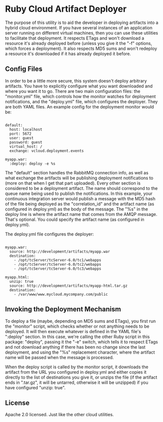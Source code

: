 Ruby Cloud Artifact Deployer
=====

The purpose of this utility is to aid the developer in deploying artifacts into a hybrid cloud environment. If you have several instances of an application server running on different virtual machines, then you can use these utilities to facilitate that deployment. It respects ETags and won't download a resource it's already deployed before (unless you give it the "-f" options, which forces a deployment). It also respects MD5 sums and won't redeploy a resource it's downloaded if it has already deployed it before.

Config Files
-----

In order to be a little more secure, this system doesn't deploy arbitrary artifacts. You have to explicitly configure what you want downloaded and where you want it to go. There are two main configuration files: the "monitor.yml" file, which controls how the monitor watches for deployment notifications, and the "deploy.yml" file, which configures the deployer. They are both YAML files. An example config for the deployment monitor would be:

<pre><code>
default:
  host: localhost
  port: 5672
  user: guest
  password: guest
  virtual_host: /
  exchange: vcloud.deployment.events

myapp.war:
  :deploy: deploy -e %s
</code></pre>

The "default" section handles the RabbitMQ connection info, as well as what exchange the artifacts will be publishing deployment notifications to (more on that when I get that part uploaded). Every other section is considered to be a deployment artifact. The name should correspond to the queue name being used to publish the notifications. In this example, your continuous integration server would publish a message with the MD5 hash of the file being deployed as the "correlation_id" and the artifact name (as configured in deploy.yml) as the body of the message. The "%s" in the deploy line is where the artifact name that comes from the AMQP message. That's optional. You could specify the artifact name (as configured in deploy.yml).

The deploy.yml file configures the deployer:

<pre><code>
myapp.war:
  source: http://development/artifacts/myapp.war
  destination:
    - /opt/tcServer/tcServer-6.0/tc1/webapps
    - /opt/tcServer/tcServer-6.0/tc2/webapps
    - /opt/tcServer/tcServer-6.0/tc3/webapps

myapp.html:
  unzip: true
  source: http://development/artifacts/myapp-html.tar.gz
  destination:
    - /var/www/www.mycloud.mycompany.com/public
</code></pre>

Invoking the Deployment Mechanism
-----

To deploy a file (maybe, depending on MD5 sums and ETags), you first run the "monitor" script, which checks whether or not anything needs to be deployed. It will then execute whatever is defined in the YAML file's ":deploy" section. In this case, we're calling the other Ruby script in this package: "deploy", passing it the "-e" switch, which tells it to respect ETags and not download anything if there has been no change since the last deployment, and using the "%s" replacement character, where the artifact name will be passed when the message is processed.

When the deploy script is called by the monitor script, it downloads the artifact from the URL you configured in deploy.yml and either copies it directly to the list of destinations you give it, or unzips the file (if the artifact ends in ".tar.gz", it will be untarred, otherwise it will be unzipped) if you have configured "unzip: true".

License
-----

Apache 2.0 licensed. Just like the other cloud utilities.